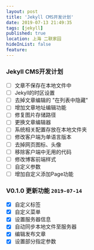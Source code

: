 ```yaml
---
layout: post
title: 'Jekyll CMS开发计划'
date: 2019-07-13 21:49:35
tags: [jekyll]
published: true
location: 上海 二联家园
hideInList: false
feature: 
---
```

### Jekyll CMS开发计划
- [ ] 文章不保存在本地文件中
- [ ] Jekyll的时区设置
- [ ] 去掉文章编辑的 "在列表中隐藏"
- [ ] 增加文章地址编辑功能
- [ ] 修复图片存储路径
- [ ] 更换文章编辑器
- [ ] 系统相关配置存放在本地文件夹
- [ ] 修改客户端为单语言版本
- [ ] 去掉网页图标、头像
- [ ] 移除客户端中无用的代码
- [ ] 修改博客前端样式
- [ ] 自定义参数
- [ ] 增加自定义添加Page功能

### V0.1.0 更新功能 `2019-07-14`
- [x] 自定义标签
- [x] 自定义菜单 
- [x] 设置服务器信息
- [x] 自动同步本地文件至服务器
- [x] 编辑发布文章
- [x] 设置部分指定参数 